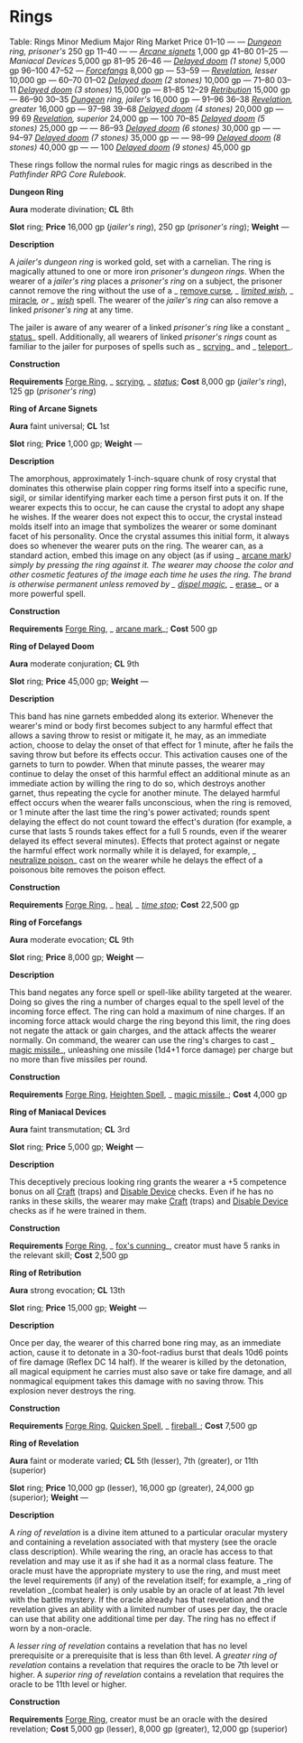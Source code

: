 # Rings

<caption>Table: Rings</caption><thead><tr>
<th>Minor</th>
<th>Medium</th>
<th>Major</th>
<th>Ring</th>
<th>Market Price</th>
</tr></thead><tbody>
<tr class="odd">
<td>01–10</td>
<td>—</td>
<td>—</td>
<td><i><a href="#dungeon-ring">Dungeon</a> ring, prisoner's</i></td>
<td>250 gp</td>
</tr>
<tr class="even">
<td>11–40</td>
<td>—</td>
<td>—</td>
<td><i><a href="#ring-of-arcane-signets-">Arcane signets</a></i></td>
<td>1,000 gp</td>
</tr>
<tr class="odd">
<td>41–80</td>
<td>01–25</td>
<td>—</td>
<td><i>Maniacal Devices</i></td>
<td>5,000 gp</td>
</tr>
<tr class="even">
<td>81–95</td>
<td>26–46</td>
<td>—</td>
<td><i><a href="#ring-of-delayed-doom">Delayed doom</a> (1 stone)</i></td>
<td>5,000 gp</td>
</tr>
<tr class="odd">
<td>96–100</td>
<td>47–52</td>
<td>—</td>
<td><i><a href="#ring-of-forcefangs-">Forcefangs</a></i></td>
<td>8,000 gp</td>
</tr>
<tr class="even">
<td>—</td>
<td>53–59</td>
<td>—</td>
<td><i><a href="#ring-of-revelation">Revelation</a>, lesser</i></td>
<td>10,000 gp</td>
</tr>
<tr class="odd">
<td>—</td>
<td>60–70</td>
<td>01–02</td>
<td><i><a href="#ring-of-delayed-doom">Delayed doom</a> (2 stones)</i></td>
<td>10,000 gp</td>
</tr>
<tr class="even">
<td>—</td>
<td>71–80</td>
<td>03–11</td>
<td><i><a href="#ring-of-delayed-doom">Delayed doom</a> (3 stones)</i></td>
<td>15,000 gp</td>
</tr>
<tr class="odd">
<td>—</td>
<td>81–85</td>
<td>12–29</td>
<td><i><a href="#ring-of-retribution-">Retribution</a></i></td>
<td>15,000 gp</td>
</tr>
<tr class="even">
<td>—</td>
<td>86–90</td>
<td>30–35</td>
<td><i><a href="#dungeon-ring">Dungeon</a> ring, jailer's</i></td>
<td>16,000 gp</td>
</tr>
<tr class="odd">
<td>—</td>
<td>91–96</td>
<td>36–38</td>
<td><i><a href="#ring-of-revelation">Revelation</a>, greater</i></td>
<td>16,000 gp</td>
</tr>
<tr class="even">
<td>—</td>
<td>97–98</td>
<td>39–68</td>
<td><i><a href="#ring-of-delayed-doom">Delayed doom</a> (4 stones)</i></td>
<td>20,000 gp</td>
</tr>
<tr class="odd">
<td>—</td>
<td>99</td>
<td>69</td>
<td><i><a href="#ring-of-revelation">Revelation</a>, superior</i></td>
<td>24,000 gp</td>
</tr>
<tr class="even">
<td>—</td>
<td>100</td>
<td>70–85</td>
<td><i><a href="#ring-of-delayed-doom">Delayed doom</a> (5 stones)</i></td>
<td>25,000 gp</td>
</tr>
<tr class="odd">
<td>—</td>
<td>—</td>
<td>86–93</td>
<td><i><a href="#ring-of-delayed-doom">Delayed doom</a> (6 stones)</i></td>
<td>30,000 gp</td>
</tr>
<tr class="even">
<td>—</td>
<td>—</td>
<td>94–97</td>
<td><i><a href="#ring-of-delayed-doom">Delayed doom</a> (7 stones)</i></td>
<td>35,000 gp</td>
</tr>
<tr class="odd">
<td>—</td>
<td>—</td>
<td>98–99</td>
<td><i><a href="#ring-of-delayed-doom">Delayed doom</a> (8 stones)</i></td>
<td>40,000 gp</td>
</tr>
<tr class="even">
<td>—</td>
<td>—</td>
<td>100</td>
<td><i><a href="#ring-of-delayed-doom">Delayed doom</a> (9 stones)</i></td>
<td>45,000 gp</td>
</tr>
</tbody>

These rings follow the normal rules for magic rings as described in the _Pathfinder RPG Core Rulebook_.

**Dungeon Ring**

**Aura** moderate divination; **CL** 8th

**Slot** ring; **Price** 16,000 gp (_jailer's ring_), 250 gp (_prisoner's ring_); **Weight** —

**Description**

A _jailer's dungeon ring_ is worked gold, set with a carnelian. The ring is magically attuned to one or more iron _prisoner's dungeon rings_. When the wearer of a _jailer's ring_ places a _prisoner's ring_ on a subject, the prisoner cannot remove the ring without the use of a _ [remove curse](../../spells/removeCurse.html#_remove-curse)_, _ [limited wish](../../spells/limitedWish.html#_limited-wish)_, _ [miracle](../../spells/miracle.html#_miracle)_, or _ [wish](../../spells/wish.html#_wish)_ spell. The wearer of the _jailer's ring_ can also remove a linked _prisoner's ring_ at any time.

The jailer is aware of any wearer of a linked _prisoner's ring_ like a constant _ [status](../../spells/status.html#_status)_ spell. Additionally, all wearers of linked _prisoner's rings_ count as familiar to the jailer for purposes of spells such as _ [scrying](../../spells/scrying.html#_scrying)_ and _ [teleport](../../spells/teleport.html#_teleport)_.

**Construction**

**Requirements** [Forge Ring](../../feats.html#_forge-ring), _ [scrying](../../spells/scrying.html#_scrying)_, _ [status](../../spells/status.html#_status)_; **Cost** 8,000 gp (_jailer's ring_), 125 gp (_prisoner's ring_)

**Ring of Arcane Signets**

**Aura** faint universal; **CL** 1st

**Slot** ring; **Price** 1,000 gp; **Weight** —

**Description**

The amorphous, approximately 1-inch-square chunk of rosy crystal that dominates this otherwise plain copper ring forms itself into a specific rune, sigil, or similar identifying marker each time a person first puts it on. If the wearer expects this to occur, he can cause the crystal to adopt any shape he wishes. If the wearer does not expect this to occur, the crystal instead molds itself into an image that symbolizes the wearer or some dominant facet of his personality. Once the crystal assumes this initial form, it always does so whenever the wearer puts on the ring. The wearer can, as a standard action, embed this image on any object (as if using _ [arcane mark](../../spells/arcaneMark.html#_arcane-mark)_) simply by pressing the ring against it. The wearer may choose the color and other cosmetic features of the image each time he uses the ring. The brand is otherwise permanent unless removed by _ [dispel magic](../../spells/dispelMagic.html#_dispel-magic)_, _ [erase](../../spells/erase.html#_erase)_, or a more powerful spell.

**Construction**

**Requirements** [Forge Ring](../../feats.html#_forge-ring), _ [arcane mark](../../spells/arcaneMark.html#_arcane-mark)_; **Cost** 500 gp

**Ring of Delayed Doom**

**Aura** moderate conjuration; **CL** 9th

**Slot** ring; **Price** 45,000 gp; **Weight** —

**Description**

This band has nine garnets embedded along its exterior. Whenever the wearer's mind or body first becomes subject to any harmful effect that allows a saving throw to resist or mitigate it, he may, as an immediate action, choose to delay the onset of that effect for 1 minute, after he fails the saving throw but before its effects occur. This activation causes one of the garnets to turn to powder. When that minute passes, the wearer may continue to delay the onset of this harmful effect an additional minute as an immediate action by willing the ring to do so, which destroys another garnet, thus repeating the cycle for another minute. The delayed harmful effect occurs when the wearer falls unconscious, when the ring is removed, or 1 minute after the last time the ring's power activated; rounds spent delaying the effect do not count toward the effect's duration (for example, a curse that lasts 5 rounds takes effect for a full 5 rounds, even if the wearer delayed its effect several minutes). Effects that protect against or negate the harmful effect work normally while it is delayed, for example, _ [neutralize poison](../../spells/neutralizePoison.html#_neutralize-poison)_ cast on the wearer while he delays the effect of a poisonous bite removes the poison effect.

**Construction**

**Requirements** [Forge Ring](../../feats.html#_forge-ring), _ [heal](../../spells/heal.html#_heal)_, _ [time stop](../../spells/timeStop.html#_time-stop)_; **Cost** 22,500 gp

**Ring of Forcefangs**

**Aura** moderate evocation; **CL** 9th

**Slot** ring; **Price** 8,000 gp; **Weight** —

**Description**

This band negates any force spell or spell-like ability targeted at the wearer. Doing so gives the ring a number of charges equal to the spell level of the incoming force effect. The ring can hold a maximum of nine charges. If an incoming force attack would charge the ring beyond this limit, the ring does not negate the attack or gain charges, and the attack affects the wearer normally. On command, the wearer can use the ring's charges to cast _ [magic missile](../../spells/magicMissile.html#_magic-missile)_, unleashing one missile (1d4+1 force damage) per charge but no more than five missiles per round.

**Construction**

**Requirements** [Forge Ring](../../feats.html#_forge-ring), [Heighten Spell](../../feats.html#_heighten-spell), _ [magic missile](../../spells/magicMissile.html#_magic-missile)_; **Cost** 4,000 gp

**Ring of Maniacal Devices**

**Aura** faint transmutation; **CL** 3rd

**Slot** ring; **Price** 5,000 gp; **Weight** —

**Description**

This deceptively precious looking ring grants the wearer a +5 competence bonus on all [Craft](../../skills/craft.html#_craft) (traps) and [Disable Device](../../skills/disableDevice.html#_disable-device) checks. Even if he has no ranks in these skills, the wearer may make [Craft](../../skills/craft.html#_craft) (traps) and [Disable Device](../../skills/disableDevice.html#_disable-device) checks as if he were trained in them.

**Construction**

**Requirements** [Forge Ring](../../feats.html#_forge-ring), _ [fox's cunning](../../spells/foxSCunning.html#_fox-s-cunning)_, creator must have 5 ranks in the relevant skill; **Cost** 2,500 gp

**Ring of Retribution**

**Aura** strong evocation; **CL** 13th

**Slot** ring; **Price** 15,000 gp; **Weight** —

**Description**

Once per day, the wearer of this charred bone ring may, as an immediate action, cause it to detonate in a 30-foot-radius burst that deals 10d6 points of fire damage (Reflex DC 14 half). If the wearer is killed by the detonation, all magical equipment he carries must also save or take fire damage, and all nonmagical equipment takes this damage with no saving throw. This explosion never destroys the ring.

**Construction**

**Requirements** [Forge Ring](../../feats.html#_forge-ring), [Quicken Spell](../../feats.html#_quicken-spell), _ [fireball](../../spells/fireball.html#_fireball)_; **Cost** 7,500 gp

**Ring of Revelation**

**Aura** faint or moderate varied; **CL** 5th (lesser), 7th (greater), or 11th (superior)

**Slot** ring; **Price** 10,000 gp (lesser), 16,000 gp (greater), 24,000 gp (superior); **Weight** —

**Description**

A _ring of revelation_ is a divine item attuned to a particular oracular mystery and containing a revelation associated with that mystery (see the oracle class description). While wearing the ring, an oracle has access to that revelation and may use it as if she had it as a normal class feature. The oracle must have the appropriate mystery to use the ring, and must meet the level requirements (if any) of the revelation itself; for example, a _ring of revelation _(combat healer) is only usable by an oracle of at least 7th level with the battle mystery. If the oracle already has that revelation and the revelation gives an ability with a limited number of uses per day, the oracle can use that ability one additional time per day. The ring has no effect if worn by a non-oracle.

A _lesser ring of revelation_ contains a revelation that has no level prerequisite or a prerequisite that is less than 6th level. A _greater ring of revelation_ contains a revelation that requires the oracle to be 7th level or higher. A _superior ring of revelation_ contains a revelation that requires the oracle to be 11th level or higher.

**Construction**

**Requirements** [Forge Ring](../../feats.html#_forge-ring), creator must be an oracle with the desired revelation; **Cost** 5,000 gp (lesser), 8,000 gp (greater), 12,000 gp (superior)

